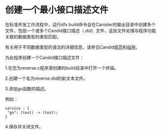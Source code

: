 # 创建一个最小接口描述文件

在标准开发工作流程中，运行dfx build命令会在Canister的输出目录中创建多个文件，包括一个或多个Candid接口描述（.did）文件，这些文件处理与程序功能关联的数据类型的类型匹配。

有关用于不同数据类型的语法的详细信息，请参见Candid[规范](https://github.com/dfinity/candid/tree/master/spec)和[指导](https://sdk.dfinity.org/docs/candid-guide/candid-intro.html)。

为此程序创建一个Candid接口描述文件：

1.在您为reverse.c程序源创建的build目录中打开一个终端。

2.创建一个名为reverse.did的新文本文件。

3.添加go函数的描述。

例如：

```text
service : {
 "go": (text) -> (text);
}
```

4.保存并关闭文件。

